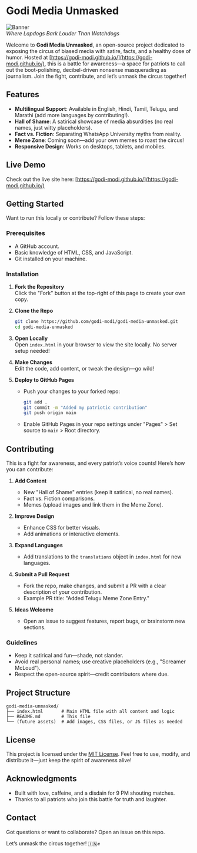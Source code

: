 # Godi Media Unmasked

![Banner](https://via.placeholder.com/800x200.png?text=Godi+Media+Unmasked)  
*Where Lapdogs Bark Louder Than Watchdogs*

Welcome to **Godi Media Unmasked**, an open-source project dedicated to exposing the circus of biased media with satire, facts, and a healthy dose of humor. Hosted at [https://godi-modi.github.io/](https://godi-modi.github.io/), this is a battle for awareness—a space for patriots to call out the boot-polishing, decibel-driven nonsense masquerading as journalism. Join the fight, contribute, and let’s unmask the circus together!

## Features
- **Multilingual Support**: Available in English, Hindi, Tamil, Telugu, and Marathi (add more languages by contributing!).
- **Hall of Shame**: A satirical showcase of media absurdities (no real names, just witty placeholders).
- **Fact vs. Fiction**: Separating WhatsApp University myths from reality.
- **Meme Zone**: Coming soon—add your own memes to roast the circus!
- **Responsive Design**: Works on desktops, tablets, and mobiles.

## Live Demo
Check out the live site here: [https://godi-modi.github.io/](https://godi-modi.github.io/)

## Getting Started
Want to run this locally or contribute? Follow these steps:

### Prerequisites
- A GitHub account.
- Basic knowledge of HTML, CSS, and JavaScript.
- Git installed on your machine.

### Installation
1. **Fork the Repository**  
   Click the "Fork" button at the top-right of this page to create your own copy.

2. **Clone the Repo**  
   ```bash
   git clone https://github.com/godi-modi/godi-media-unmasked.git
   cd godi-media-unmasked
   ```

3. **Open Locally**  
   Open `index.html` in your browser to view the site locally. No server setup needed!

4. **Make Changes**  
   Edit the code, add content, or tweak the design—go wild!

5. **Deploy to GitHub Pages**  
   - Push your changes to your forked repo:
     ```bash
     git add .
     git commit -m "Added my patriotic contribution"
     git push origin main
     ```
   - Enable GitHub Pages in your repo settings under "Pages" > Set source to `main` > Root directory.

## Contributing
This is a fight for awareness, and every patriot’s voice counts! Here’s how you can contribute:

1. **Add Content**  
   - New "Hall of Shame" entries (keep it satirical, no real names).
   - Fact vs. Fiction comparisons.
   - Memes (upload images and link them in the Meme Zone).

2. **Improve Design**  
   - Enhance CSS for better visuals.
   - Add animations or interactive elements.

3. **Expand Languages**  
   - Add translations to the `translations` object in `index.html` for new languages.

4. **Submit a Pull Request**  
   - Fork the repo, make changes, and submit a PR with a clear description of your contribution.
   - Example PR title: "Added Telugu Meme Zone Entry."

5. **Ideas Welcome**  
   - Open an issue to suggest features, report bugs, or brainstorm new sections.

### Guidelines
- Keep it satirical and fun—shade, not slander.
- Avoid real personal names; use creative placeholders (e.g., "Screamer McLoud").
- Respect the open-source spirit—credit contributors where due.

## Project Structure
```
godi-media-unmasked/
├── index.html       # Main HTML file with all content and logic
├── README.md        # This file
└── (future assets)  # Add images, CSS files, or JS files as needed
```

## License
This project is licensed under the [MIT License](LICENSE). Feel free to use, modify, and distribute it—just keep the spirit of awareness alive!

## Acknowledgments
- Built with love, caffeine, and a disdain for 9 PM shouting matches.
- Thanks to all patriots who join this battle for truth and laughter.

## Contact
Got questions or want to collaborate? Open an issue on this repo.

Let’s unmask the circus together! 🇮🇳✊
